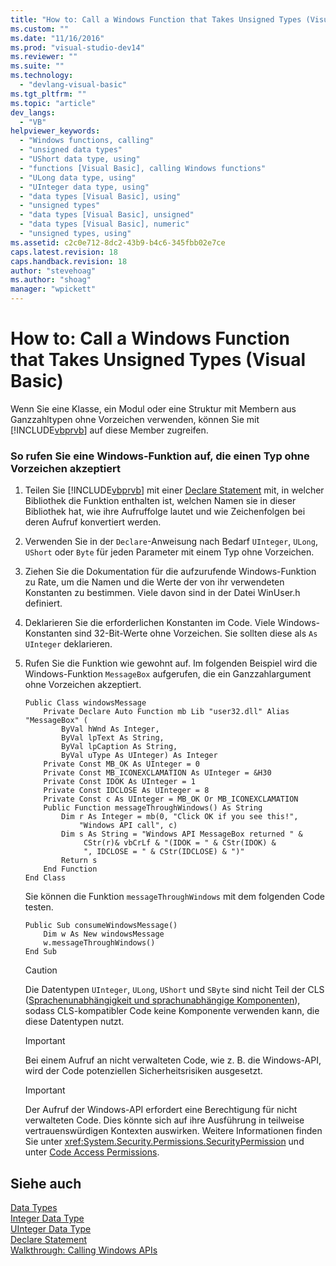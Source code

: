```yaml
---
title: "How to: Call a Windows Function that Takes Unsigned Types (Visual Basic) | Microsoft Docs"
ms.custom: ""
ms.date: "11/16/2016"
ms.prod: "visual-studio-dev14"
ms.reviewer: ""
ms.suite: ""
ms.technology: 
  - "devlang-visual-basic"
ms.tgt_pltfrm: ""
ms.topic: "article"
dev_langs: 
  - "VB"
helpviewer_keywords: 
  - "Windows functions, calling"
  - "unsigned data types"
  - "UShort data type, using"
  - "functions [Visual Basic], calling Windows functions"
  - "ULong data type, using"
  - "UInteger data type, using"
  - "data types [Visual Basic], using"
  - "unsigned types"
  - "data types [Visual Basic], unsigned"
  - "data types [Visual Basic], numeric"
  - "unsigned types, using"
ms.assetid: c2c0e712-8dc2-43b9-b4c6-345fbb02e7ce
caps.latest.revision: 18
caps.handback.revision: 18
author: "stevehoag"
ms.author: "shoag"
manager: "wpickett"
---
```

# How to: Call a Windows Function that Takes Unsigned Types (Visual Basic)
Wenn Sie eine Klasse, ein Modul oder eine Struktur mit Membern aus Ganzzahltypen ohne Vorzeichen verwenden, können Sie mit [!INCLUDE[vbprvb](../../../csharp/programming-guide/concepts/linq/includes/vbprvb_md.md)] auf diese Member zugreifen.  
  
### So rufen Sie eine Windows\-Funktion auf, die einen Typ ohne Vorzeichen akzeptiert  
  
1.  Teilen Sie [!INCLUDE[vbprvb](../../../csharp/programming-guide/concepts/linq/includes/vbprvb_md.md)] mit einer [Declare Statement](../../../visual-basic/language-reference/statements/declare-statement.md) mit, in welcher Bibliothek die Funktion enthalten ist, welchen Namen sie in dieser Bibliothek hat, wie ihre Aufruffolge lautet und wie Zeichenfolgen bei deren Aufruf konvertiert werden.  
  
2.  Verwenden Sie in der `Declare`\-Anweisung nach Bedarf `UInteger`, `ULong`, `UShort` oder `Byte` für jeden Parameter mit einem Typ ohne Vorzeichen.  
  
3.  Ziehen Sie die Dokumentation für die aufzurufende Windows\-Funktion zu Rate, um die Namen und die Werte der von ihr verwendeten Konstanten zu bestimmen.  Viele davon sind in der Datei WinUser.h definiert.  
  
4.  Deklarieren Sie die erforderlichen Konstanten im Code.  Viele Windows\-Konstanten sind 32\-Bit\-Werte ohne Vorzeichen. Sie sollten diese als `As` `UInteger` deklarieren.  
  
5.  Rufen Sie die Funktion wie gewohnt auf.  Im folgenden Beispiel wird die Windows\-Funktion `MessageBox` aufgerufen, die ein Ganzzahlargument ohne Vorzeichen akzeptiert.  
  
    ```  
    Public Class windowsMessage  
        Private Declare Auto Function mb Lib "user32.dll" Alias "MessageBox" (  
            ByVal hWnd As Integer,   
            ByVal lpText As String,   
            ByVal lpCaption As String,   
            ByVal uType As UInteger) As Integer  
        Private Const MB_OK As UInteger = 0  
        Private Const MB_ICONEXCLAMATION As UInteger = &H30  
        Private Const IDOK As UInteger = 1  
        Private Const IDCLOSE As UInteger = 8  
        Private Const c As UInteger = MB_OK Or MB_ICONEXCLAMATION  
        Public Function messageThroughWindows() As String  
            Dim r As Integer = mb(0, "Click OK if you see this!",   
                "Windows API call", c)  
            Dim s As String = "Windows API MessageBox returned " &  
                 CStr(r)& vbCrLf & "(IDOK = " & CStr(IDOK) &  
                 ", IDCLOSE = " & CStr(IDCLOSE) & ")"  
            Return s  
        End Function  
    End Class  
    ```  
  
     Sie können die Funktion `messageThroughWindows` mit dem folgenden Code testen.  
  
    ```  
    Public Sub consumeWindowsMessage()  
        Dim w As New windowsMessage  
        w.messageThroughWindows()  
    End Sub  
    ```  
  
    > [!CAUTION]
    >  Die Datentypen `UInteger`, `ULong`, `UShort` und `SByte` sind nicht Teil der CLS \([Sprachenunabhängigkeit und sprachunabhängige Komponenten](../Topic/Language%20Independence%20and%20Language-Independent%20Components.md)\), sodass CLS\-kompatibler Code keine Komponente verwenden kann, die diese Datentypen nutzt.  
  
    > [!IMPORTANT]
    >  Bei einem Aufruf an nicht verwalteten Code, wie z. B. die Windows\-API, wird der Code potenziellen Sicherheitsrisiken ausgesetzt.  
  
    > [!IMPORTANT]
    >  Der Aufruf der Windows\-API erfordert eine Berechtigung für nicht verwalteten Code. Dies könnte sich auf ihre Ausführung in teilweise vertrauenswürdigen Kontexten auswirken.  Weitere Informationen finden Sie unter <xref:System.Security.Permissions.SecurityPermission> und unter [Code Access Permissions](http://msdn.microsoft.com/de-de/e5ae402f-6dda-4732-bbe8-77296630f675).  
  
## Siehe auch  
 [Data Types](../../../visual-basic/language-reference/data-types/data-type-summary.md)   
 [Integer Data Type](../../../visual-basic/language-reference/data-types/integer-data-type.md)   
 [UInteger Data Type](../../../visual-basic/language-reference/data-types/uinteger-data-type.md)   
 [Declare Statement](../../../visual-basic/language-reference/statements/declare-statement.md)   
 [Walkthrough: Calling Windows APIs](../../../visual-basic/programming-guide/com-interop/walkthrough-calling-windows-apis.md)